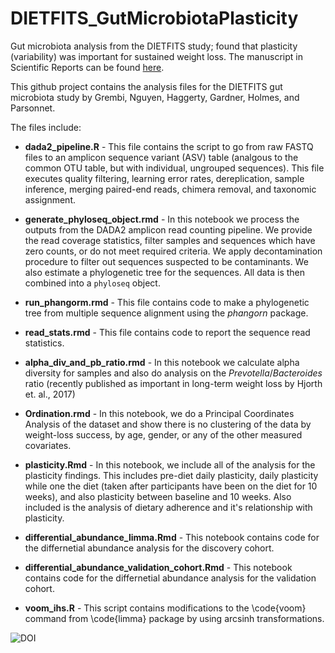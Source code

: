 # DIETFITS_GutMicrobiotaPlasticity
Gut microbiota analysis from the DIETFITS study; found that plasticity (variability) was important for sustained weight loss. The manuscript in Scientific Reports can be found [here](https://doi.org/10.1038/s41598-020-58000-y).

This github project contains the analysis files for the DIETFITS gut microbiota study by Grembi, Nguyen, Haggerty, Gardner, Holmes, and Parsonnet.

The files include:

- **dada2_pipeline.R** - This file contains the script to go from raw FASTQ files to an amplicon sequence variant (ASV) table (analgous to the common OTU table, but with individual, ungrouped sequences).  This file executes quality filtering, learning error rates, dereplication, sample inference, merging paired-end reads, chimera removal, and taxonomic assignment.  

- **generate_phyloseq_object.rmd** - In this notebook we process the outputs from the DADA2 amplicon read counting 
pipeline. We provide the read coverage statistics, filter samples and sequences
which have zero counts, or do not meet required criteria. 
We apply decontamination procedure to filter out sequences suspected
to be contaminants. We also estimate a phylogenetic tree for
the sequences. All data is then combined into a `phyloseq` object.

- **run_phangorm.rmd** - This file contains code to make a phylogenetic tree from multiple sequence alignment using the _phangorn_ package.

- **read_stats.rmd** - This file contains code to report the sequence read statistics.

- **alpha_div_and_pb_ratio.rmd** - In this notebook we calculate alpha diversity for samples and also do analysis on the _Prevotella_/_Bacteroides_ ratio (recently published as important in long-term weight loss by Hjorth et. al., 2017)

- **Ordination.rmd** - In this notebook, we do a Principal Coordinates Analysis of the dataset and show there is no clustering of the data by weight-loss success, by age, gender, or any of the other measured covariates.

- **plasticity.Rmd** - In this notebook, we include all of the analysis for the plasticity findings.  This includes pre-diet daily plasticity, daily plasticity while one the diet (taken after participants have been on the diet for 10 weeks), and also plasticity between baseline and 10 weeks. Also included is the analysis of dietary adherence and it's relationship with plasticity.

- **differential_abundance_limma.Rmd** - This notebook contains code for the differnetial abundance analysis for the discovery cohort.

- **differential_abundance_validation_cohort.Rmd** - This notebook contains code for the differnetial abundance analysis for the validation cohort.

- **voom_ihs.R** - This script contains modifications to the \code{voom} command from \code{limma} package by using arcsinh transformations.

![DOI](https://zenodo.org/badge/182343382.svg)
